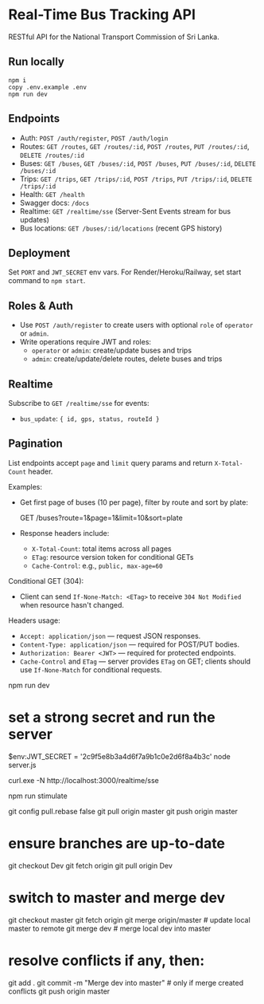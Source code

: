# Real-Time Bus Tracking API

RESTful API for the National Transport Commission of Sri Lanka.

## Run locally

```
npm i
copy .env.example .env
npm run dev
```

## Endpoints

- Auth: `POST /auth/register`, `POST /auth/login`
- Routes: `GET /routes`, `GET /routes/:id`, `POST /routes`, `PUT /routes/:id`, `DELETE /routes/:id`
- Buses: `GET /buses`, `GET /buses/:id`, `POST /buses`, `PUT /buses/:id`, `DELETE /buses/:id`
- Trips: `GET /trips`, `GET /trips/:id`, `POST /trips`, `PUT /trips/:id`, `DELETE /trips/:id`
- Health: `GET /health`
- Swagger docs: `/docs`
 - Realtime: `GET /realtime/sse` (Server-Sent Events stream for bus updates)
 - Bus locations: `GET /buses/:id/locations` (recent GPS history)

## Deployment

Set `PORT` and `JWT_SECRET` env vars. For Render/Heroku/Railway, set start command to `npm start`.

## Roles & Auth

- Use `POST /auth/register` to create users with optional `role` of `operator` or `admin`.
- Write operations require JWT and roles:
  - `operator` or `admin`: create/update buses and trips
  - `admin`: create/update/delete routes, delete buses and trips

## Realtime

Subscribe to `GET /realtime/sse` for events:
- `bus_update`: `{ id, gps, status, routeId }`

## Pagination

List endpoints accept `page` and `limit` query params and return `X-Total-Count` header.

Examples:

- Get first page of buses (10 per page), filter by route and sort by plate:

  GET /buses?route=1&page=1&limit=10&sort=plate

- Response headers include:
  - `X-Total-Count`: total items across all pages
  - `ETag`: resource version token for conditional GETs
  - `Cache-Control`: e.g., `public, max-age=60`

Conditional GET (304):

- Client can send `If-None-Match: <ETag>` to receive `304 Not Modified` when resource hasn't changed.

Headers usage:

- `Accept: application/json` — request JSON responses.
- `Content-Type: application/json` — required for POST/PUT bodies.
- `Authorization: Bearer <JWT>` — required for protected endpoints.
- `Cache-Control` and `ETag` — server provides `ETag` on GET; clients should use `If-None-Match` for conditional requests.


npm run dev

# set a strong secret and run the server
$env:JWT_SECRET = '2c9f5e8b3a4d6f7a9b1c0e2d6f8a4b3c'
node server.js


curl.exe -N http://localhost:3000/realtime/sse

npm run stimulate


git config pull.rebase false
git pull origin master
git push origin master

# ensure branches are up-to-date
git checkout Dev
git fetch origin
git pull origin Dev

# switch to master and merge dev
git checkout master
git fetch origin
git merge origin/master      # update local master to remote
git merge dev                # merge local dev into master
# resolve conflicts if any, then:
git add .
git commit -m "Merge dev into master"   # only if merge created conflicts
git push origin master